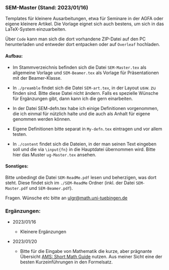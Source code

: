 
### SEM-Master (Stand: 2023/01/16)

Templates für kleinere Ausarbeitungen, etwa für Seminare in der AGFA oder eigene kleinere Artikel. Die Vorlage eignet sich auch bestens, um sich in das LaTeX-System einzuarbeiten.

Über `Code` kann man sich die dort vorhandene ZIP-Datei auf den PC herunterladen und entweder dort entpacken oder auf `Overleaf` hochladen.

#### Aufbau:

* Im Stammverzeichnis befinden sich die Datei `SEM-Master.tex` als allgemeine Vorlage und `SEM-Beamer.tex` als Vorlage für Präsentationen mit der Beamer-Klasse.

* In `./preamble` findet sich die Datei `SEM-art.tex`, in der Layout usw. zu finden sind. Bitte diese Datei nicht ändern. Falls es spezielle Wünsche für Ergänzungen gibt, dann kann ich die gern einarbeiten.

* In der Datei SEM-defn.tex habe ich einige Definitionen vorgenommen, die ich einmal für nützlich halte und die auch als Anhalt für eigene genommen werden können.

* Eigene Definitionen bitte separat in `My-defn.tex` eintragen und vor allem testen.

* In `./content` findet sich die Dateien, in der man seinen Text eingeben soll und die via `\input{fn}` in die Hauptdatei übernommen wird. Bitte hier das Muster `ug-Master.tex` ansehen.

#### Sonstiges: 	 
	 
Bitte unbedingt die Datei `SEM-ReadMe.pdf` lesen und beherzigen, was dort steht. 
Diese findet sich im `./SEM-ReadMe` Ordner (inkl. der Datei `SEM-Master.pdf` und `SEM-Beamer.pdf`).

Fragen. Wünsche etc bitte an ulgr@math.uni-tuebingen.de

### Ergänzungen:

* 2023/01/16
	- Kleinere Ergänzungen

* 2023/01/20 
	- Bitte für die Eingabe von Mathematik die kurze, aber prägnante Übersicht [AMS: Short Math Guide](https://ctan.org/pkg/short-math-guide) nutzen. Aus meiner Sicht eine der besten Kurzeinführungen in den Formelsatz. 



